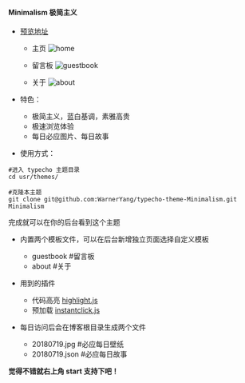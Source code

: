 
####  Minimalism 极简主义

- [预览地址](http://blog.yanghuaqiang.com)

    - 主页
![home](https://github.com/WarnerYang/typecho-theme-Minimalism/blob/master/img/20180711111518.png)


    - 留言板
![guestbook](https://github.com/WarnerYang/typecho-theme-Minimalism/blob/master/img/20180711151247.png)

    - 关于
![about](https://github.com/WarnerYang/typecho-theme-Minimalism/blob/master/img/20180711154545.png)

- 特色：
	- 极简主义，蓝白基调，素雅高贵
	- 极速浏览体验
	- 每日必应图片、每日故事

- 使用方式：

```
#进入 typecho 主题目录
cd usr/themes/

#克隆本主题
git clone git@github.com:WarnerYang/typecho-theme-Minimalism.git Minimalism

```


完成就可以在你的后台看到这个主题

- 内置两个模板文件，可以在后台新增独立页面选择自定义模板
    - guestbook #留言板
    - about     #关于

- 用到的插件
    - 代码高亮 [highlight.js](https://highlightjs.org/) 
    - 预加载 [instantclick.js](http://instantclick.io/)

- 每日访问后会在博客根目录生成两个文件
	- 20180719.jpg  #必应每日壁纸
	- 20180719.json #必应每日故事

**觉得不错就右上角  start 支持下吧！**
